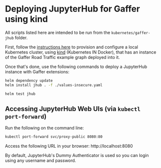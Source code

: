 # Deploying JupyterHub for Gaffer using kind

All scripts listed here are intended to be run from the `kubernetes/gaffer-jhub` folder.

First, follow the [instructions here](../../gaffer-road-traffic/docs/kind-deployment.md) to provision and configure a local Kubernetes cluster, using [kind](https://kind.sigs.k8s.io/) (Kubernetes IN Docker), that has an instance of the Gaffer Road Traffic example graph deployed into it.

Once that's done, use the following commands to deploy a JupyterHub instance with Gaffer extensions:
```bash
helm dependency update
helm install jhub . -f ./values-insecure.yaml

helm test jhub
```

## Accessing JupyterHub Web UIs (via `kubectl port-forward`)

Run the following on the command line:
```bash
kubectl port-forward svc/proxy-public 8080:80
```

Access the following URL in your browser: 
http://localhost:8080

By default, JupyterHub's Dummy Authenticator is used so you can login using any username and password.

